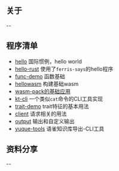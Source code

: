 ## 关于

--

## 程序清单

- [hello](hello) 国际惯例，hello world
- [hello-rust](hello-rust) 使用了`ferris-says`的hello程序
- [func-demo](func-demo) 函数基础
- [hellowasm](hellowasm) 构建基础wasm
- [wasm-pack的基础应用](hello-webassembly)
- [kt-cli](kt-cli) 一个类似`cat`命令的CLI工具实现
- [trait-demo](trait-demo) trait特征的基本用法
- [client](client) 请求相关的用法
- [output](output) 输出和自定义输出
- [yuque-tools](yuque-tools) 语雀知识库导出-CLI工具

## 资料分享

--

